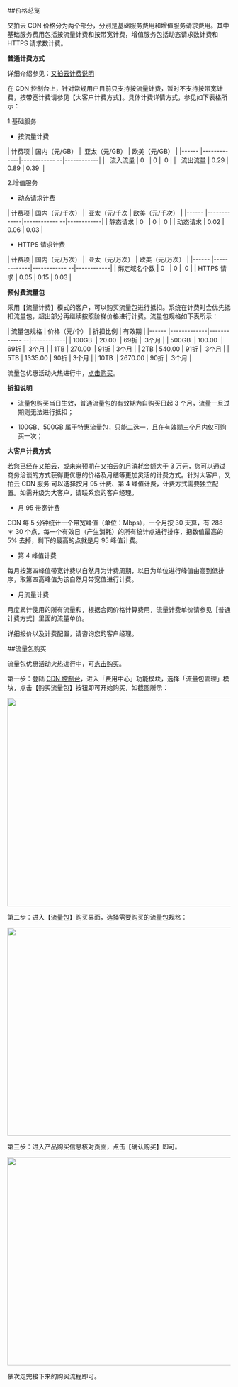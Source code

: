 ##价格总览

又拍云 CDN 价格分为两个部分，分别是基础服务费用和增值服务请求费用。其中基础服务费用包括按流量计费和按带宽计费，增值服务包括动态请求数计费和 HTTPS 请求数计费。

**普通计费方式**

详细介绍参见：[又拍云计费说明](https://www.upyun.com/price_instruction)

在 CDN 控制台上，针对常规用户目前只支持按流量计费，暂时不支持按带宽计费，按带宽计费请参见【大客户计费方式】。具体计费详情方式，参见如下表格所示：

1.基础服务

 - 按流量计费

| 计费项 | 国内（元/GB） |  亚太（元/GB） |   欧美（元/GB） | 
|------ |-------------|------------ --|------------|
|   流入流量 | 0    | 0 |  0  | 
|   流出流量 | 0.29 | 0.89 | 0.39    | 


2.增值服务

- 动态请求计费

| 计费项 | 国内（元/千次） |  亚太（元/千次 | 欧美（元/千次） | 
|------ |-------------|------------ --|------------|
| 静态请求 | 0    | 0 |  0  | 
| 动态请求 | 0.02 | 0.06 | 0.03 | 

- HTTPS 请求计费

| 计费项 | 国内（元/万次） |  亚太（元/万次） | 欧美（元/万次） | 
|------ |-------------|------------ --|------------|
| 绑定域名个数 | 0    | 0 |  0  | 
| HTTPS 请求 | 0.05 | 0.15 | 0.03  | 


**预付费流量包**

采用【流量计费】模式的客户，可以购买流量包进行抵扣。系统在计费时会优先抵扣流量包，超出部分再继续按照阶梯价格进行计费。流量包规格如下表所示：

| 流量包规格 | 价格（元/个） | 折扣比例 | 有效期 | 
|------ |-------------|------------ --|------------|
| 100GB  | 20.00   | 69折 |  3个月  | 
| 500GB  | 100.00   | 69折 |  3个月  | 
| 1TB  | 270.00  | 91折 | 3个月  | 
| 2TB | 540.00  | 91折 |  3个月  | 
| 5TB | 1335.00 | 90折 | 3个月  | 
| 10TB  | 2670.00 | 90折 |  3个月  | 

流量包优惠活动火热进行中，[点击购买](https://console.upyun.com/billing/resources/buy/)。

**折扣说明**

 - 流量包购买当日生效，普通流量包的有效期为自购买日起 3 个月，流量一旦过期则无法进行抵扣；
 
 - 100GB、500GB 属于特惠流量包，只能二选一，且在有效期三个月内仅可购买一次；

**大客户计费方式**

若您已经在又拍云，或未来预期在又拍云的月消耗金额大于 3 万元，您可以通过商务洽谈的方式获得更优惠的价格及月结等更加灵活的计费方式。针对大客户，又拍云 CDN 服务 可以选择按月 95 计费、第 4 峰值计费，计费方式需要独立配置。如需升级为大客户，请联系您的客户经理。

 - 月 95 带宽计费

CDN 每 5 分钟统计一个带宽峰值（单位：Mbps），一个月按 30 天算，有 288 ＊ 30 个点，每一个有效日（产生消耗）的所有统计点进行排序，把数值最高的 5% 去掉，剩下的最高的点就是月 95 峰值计费。

- 第 4 峰值计费

每月按第四峰值带宽计费以自然月为计费周期，以日为单位进行峰值由高到低排序，取第四高峰值为该自然月带宽值进行计费。 

 - 月流量计费
 
月度累计使用的所有流量和，根据合同价格计算费用，流量计费单价请参见［普通计费方式］里面的流量单价。

详细报价以及计费配置，请咨询您的客户经理。

##流量包购买

流量包优惠活动火热进行中，可[点击购买](https://console.upyun.com/billing/resources/buy/)。

第一步：登陆 [CDN 控制台](https://console.upyun.com/login/)，进入「费用中心」功能模块，选择「流量包管理」模块，点击【购买流量包】按钮即可开始购买，如截图所示：

<img src="https://upyun-assets.b0.upaiyun.com/docs/cdn/buy/upyun-cdn-buy-resources.png" height="470" width="800" />

第二步：进入【流量包】购买界面，选择需要购买的流量包规格：

<img src="https://upyun-assets.b0.upaiyun.com/docs/cdn/buy/upyun-cdn-buy-resources2.png" height="470" width="800" />


第三步：进入产品购买信息核对页面，点击【确认购买】即可。

<img src="https://upyun-assets.b0.upaiyun.com/docs/cdn/buy/upyun-cdn-buy-resource3.png" height="470" width="800" />

依次走完接下来的购买流程即可。

